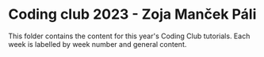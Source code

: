 # Coding club 2023 - Zoja Manček Páli 

This folder contains the content for this year's Coding Club tutorials. Each week is labelled by week number and general content. 